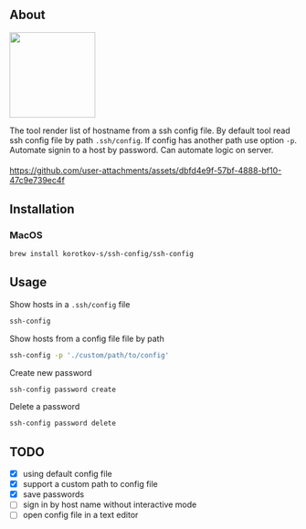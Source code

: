 ## About


<a href="https://github.com/Korotkov-S/ssh-config"><img src="https://github.com/user-attachments/assets/af6b14b6-0a5d-4cfe-b8b8-773407455fdb" height="150" width="150" ></a>


The tool  render list of hostname from a ssh config file.
By default tool read ssh config file by path `.ssh/config`. If config  has another path use option `-p`.
Automate signin to a host by password. Can automate logic on server.

####
https://github.com/user-attachments/assets/dbfd4e9f-57bf-4888-bf10-47c9e739ec4f


## Installation

### MacOS

```bash
brew install korotkov-s/ssh-config/ssh-config
```

## Usage

Show hosts in a `.ssh/config` file
```bash
ssh-config
```

Show hosts from a config file file by path
```bash
ssh-config -p './custom/path/to/config'
```

Create new password
```bash
ssh-config password create
```

Delete a password
```bash
ssh-config password delete
```

## TODO
- [x] using default config file
- [x] support a custom path to config file
- [x] save passwords
- [ ] sign in by host name without interactive mode
- [ ] open config file in a text editor
